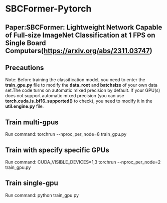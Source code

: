 # SBCFormer-Pytorch
## Paper:SBCFormer: Lightweight Network Capable of Full-size ImageNet Classification at 1 FPS on Single Board Computers(https://arxiv.org/abs/2311.03747)

## Precautions
Note: Before training the classification model, you need to enter the __train_gpu.py__ file to modify the __data_root__ and __batchsize__ of your own data set.The code turns on automatic mixed precision by default. If your GPU(s) does not support automatic mixed precision (you can use __torch.cuda.is_bf16_supported()__ to check), you need to modify it in the __util.engine.py__ file.

## Train multi-gpus
Run command: torchrun --nproc_per_node=8 train_gpu.py

## Train with specify specific GPUs
Run command: CUDA_VISIBLE_DEVICES=1,3 torchrun --nproc_per_node=2 train_gpu.py

## Train single-gpu
Run command: python train_gpu.py
